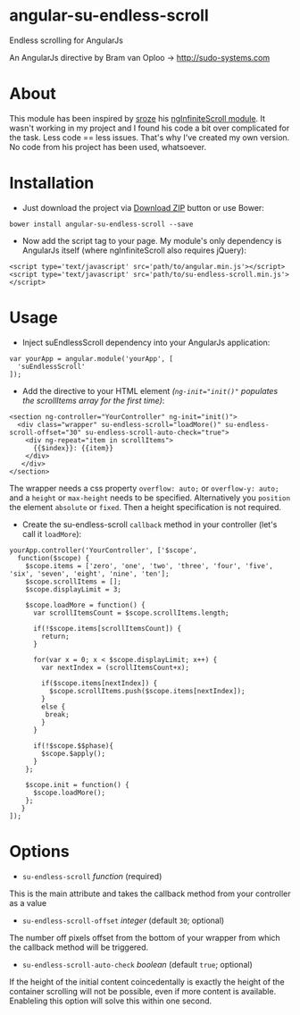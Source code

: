 # angular-su-endless-scroll
Endless scrolling for AngularJs

An AngularJs directive by Bram van Oploo -> http://sudo-systems.com

# About
This module has been inspired by [sroze](https://github.com/sroze) his [ngInfiniteScroll module](http://sroze.github.com/ngInfiniteScroll/). It wasn't working in my project and I found his code a bit over complicated for the task. Less code == less issues. 
That's why I've created my own version. No code from his project has been used, whatsoever.

# Installation
- Just download the project via [Download ZIP](https://github.com/Bram77/su-endless-scroll/archive/master.zip) button or use Bower:
 ```
 bower install angular-su-endless-scroll --save
 ```

- Now add the script tag to your page. My module's only dependency is AngularJs itself (where ngInfiniteScroll also requires jQuery):
 ```
 <script type='text/javascript' src='path/to/angular.min.js'></script>
 <script type='text/javascript' src='path/to/su-endless-scroll.min.js'></script>
 ```

# Usage
- Inject suEndlessScroll dependency into your AngularJs application:
 ```
 var yourApp = angular.module('yourApp', [
   'suEndlessScroll'
 ]);
 ```

- Add the directive to your HTML element *(`ng-init="init()"` populates the scrollItems array for the first time)*:
 ```
 <section ng-controller="YourController" ng-init="init()">
   <div class="wrapper" su-endless-scroll="loadMore()" su-endless-scroll-offset="30" su-endless-scroll-auto-check="true">
     <div ng-repeat="item in scrollItems">
       {{$index}}: {{item}}
     </div>
    </div>
 </section>
 ```
 The wrapper needs a css property `overflow: auto;` or `overflow-y: auto;` and a `height` or `max-height` needs to be specified. 
Alternatively you `position` the element `absolute` or `fixed`. Then a height specification is not required.
 
- Create the su-endless-scroll `callback` method in your controller (let's call it `loadMore`):
 ```
 yourApp.controller('YourController', ['$scope', 
   function($scope) {
     $scope.items = ['zero', 'one', 'two', 'three', 'four', 'five', 'six', 'seven', 'eight', 'nine', 'ten'];
     $scope.scrollItems = [];
     $scope.displayLimit = 3;
 
     $scope.loadMore = function() {
       var scrollItemsCount = $scope.scrollItems.length;

       if(!$scope.items[scrollItemsCount]) {
         return;
       }
     
       for(var x = 0; x < $scope.displayLimit; x++) {
         var nextIndex = (scrollItemsCount+x);

         if($scope.items[nextIndex]) {
           $scope.scrollItems.push($scope.items[nextIndex]);
         }
         else {
          break;
         }
       }

       if(!$scope.$$phase){
         $scope.$apply();
       }
     };

     $scope.init = function() {
       $scope.loadMore();
     };
    }
]);
 ```

# Options
- `su-endless-scroll` *function* (required)

 This is the main attribute and takes the callback method from your controller as a value
- `su-endless-scroll-offset` *integer* (default `30`; optional)

 The number off pixels offset from the bottom of your wrapper from which the callback method will be triggered.
- `su-endless-scroll-auto-check` *boolean* (default `true`; optional)

 If the height of the initial content coincedentally is exactly the height of the container scrolling will not be possible, even if more content is available. Enableling this option will solve this within one second.
